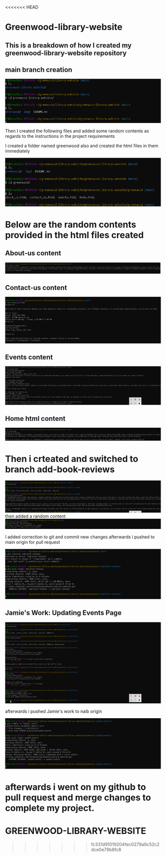 <<<<<<< HEAD
# Greenwood-library-website

## This is a breakdown of how I created my greenwood-library-website repository

## main branch creation

![mainbranch](./img/maingreenwood-library.png)

Then I created the following files and added some random contents as regards to the instructions in  the project requirements

I created a folder named greenwood also and created the html files in them immediately

![html](./img/htmlfiles-greenwood.png)

# Below are the random contents provided in the html files created

## About-us content

![about_us](./img/aboutuscontent.png)

## Contact-us content

![contact_us](./img/contactus.png)

## Events content

![events](./img/eventshtml.png)

## Home html content

![home](./img/homehtml.png)

# Then i crteated and switched to branch add-book-reviews

![add-book-reviews](./img/add-book-reviewhtml.png)
 then added a random content 
 ![content](./img/morgan-add-book-reviews.png)

 I added correction to git and commit new changes afterwards i pushed to main origin for pull request 

 ![push](./img/add-book-reviews-push.png)

 ## Jamie's Work: Updating Events Page

 ![updated-events](./img/update-events-jamie.png)

 afterwards i pushed Jamie's work to naib origin

 ![jamie's-push](./img/update-events-pushh.png)

afterwards i went on my github to pull request and merge changes to complete my project.
=======
# GREENWOOD-LIBRARY-WEBSITE
>>>>>>> fc331d91019204fec0279a9c52c2dce0e79b8fc8
